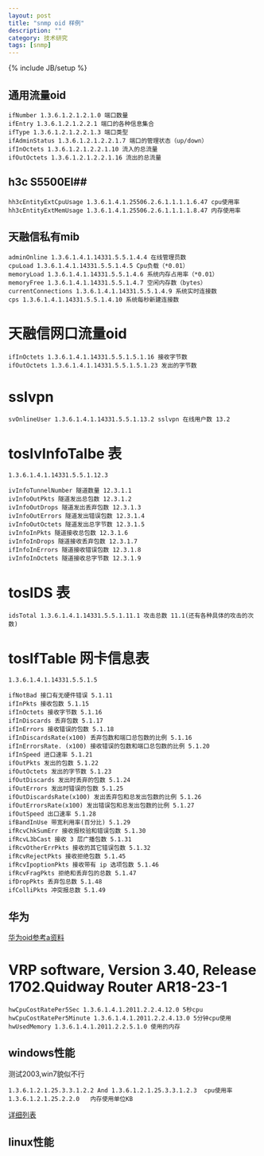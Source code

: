 ```yaml
---
layout: post
title: "snmp oid 样例"
description: ""
category: 技术研究
tags: [snmp]
---
```

{% include JB/setup %}

## 通用流量oid ##

	ifNumber 1.3.6.1.2.1.2.1.0 端口数量
	ifEntry 1.3.6.1.2.1.2.2.1 端口的各种信息集合
	ifType 1.3.6.1.2.1.2.2.1.3 端口类型
	ifAdminStatus 1.3.6.1.2.1.2.2.1.7 端口的管理状态（up/down）
	ifInOctets 1.3.6.1.2.1.2.2.1.10 流入的总流量
	ifOutOctets 1.3.6.1.2.1.2.2.1.16 流出的总流量

## h3c S5500EI##

	hh3cEntityExtCpuUsage 1.3.6.1.4.1.25506.2.6.1.1.1.1.6.47 cpu使用率
	hh3cEntityExtMemUsage 1.3.6.1.4.1.25506.2.6.1.1.1.1.8.47 内存使用率

## 天融信私有mib ##

	adminOnline 1.3.6.1.4.1.14331.5.5.1.4.4 在线管理员数
	cpuLoad 1.3.6.1.4.1.14331.5.5.1.4.5 Cpu负载（*0.01）
	memoryLoad 1.3.6.1.4.1.14331.5.5.1.4.6 系统内存占用率（*0.01）
	memoryFree 1.3.6.1.4.1.14331.5.5.1.4.7 空闲内存数（bytes）
	currentConnections 1.3.6.1.4.1.14331.5.5.1.4.9 系统实时连接数
	cps 1.3.6.1.4.1.14331.5.5.1.4.10 系统每秒新建连接数

# 天融信网口流量oid #

	ifInOctets 1.3.6.1.4.1.14331.5.5.1.5.1.16 接收字节数
	ifOutOctets 1.3.6.1.4.1.14331.5.5.1.5.1.23 发出的字节数

# sslvpn  #

	svOnlineUser 1.3.6.1.4.1.14331.5.5.1.13.2 sslvpn 在线用户数 13.2

# tosIvInfoTalbe 表 #

	1.3.6.1.4.1.14331.5.5.1.12.3

	ivInfoTunnelNumber 隧道数量 12.3.1.1
	ivInfoOutPkts 隧道发出总包数 12.3.1.2
	ivInfoOutDrops 隧道发出丢弃包数 12.3.1.3
	ivInfoOutErrors 隧道发出错误包数 12.3.1.4
	ivInfoOutOctets 隧道发出总字节数 12.3.1.5
	ivInfoInPkts 隧道接收总包数 12.3.1.6
	ivInfoInDrops 隧道接收丢弃包数 12.3.1.7
	ifInfoInErrors 隧道接收错误包数 12.3.1.8
	ivInfoInOctets 隧道接收总字节数 12.3.1.9

# tosIDS 表 #

	idsTotal 1.3.6.1.4.1.14331.5.5.1.11.1 攻击总数 11.1(还有各种具体的攻击的次数)
	

# tosIfTable 网卡信息表 #

	1.3.6.1.4.1.14331.5.5.1.5

	ifNotBad 接口有无硬件错误 5.1.11
	ifInPkts 接收包数 5.1.15
	ifInOctets 接收字节数 5.1.16
	ifInDiscards 丢弃包数 5.1.17
	ifInErrors 接收错误的包数 5.1.18
	ifInDiscardsRate(x100) 丢弃包数和端口总包数的比例 5.1.16
	ifInErrorsRate. (x100) 接收错误的包数和端口总包数的比例 5.1.20
	ifInSpeed 进口速率 5.1.21
	ifOutPkts 发出的包数 5.1.22
	ifOutOctets 发出的字节数 5.1.23
	ifOutDiscards 发出时丢弃的包数 5.1.24
	ifOutErrors 发出时错误的包数 5.1.25
	ifOutDiscardsRate(x100) 发出丢弃包和总发出包数的比例 5.1.26
	ifOutErrorsRate(x100) 发出错误包和总发出包数的比例 5.1.27
	ifOutSpeed 出口速率 5.1.28
	ifBandInUse 带宽利用率(百分比) 5.1.29
	ifRcvChkSumErr 接收报校验和错误包数 5.1.30
	ifRcvL3bCast 接收 3 层广播包数 5.1.31
	ifRcvOtherErrPkts 接收的其它错误包数 5.1.32
	ifRcvRejectPkts 接收拒绝包数 5.1.45
	ifRcvIpoptionPkts 接收带有 ip 选项包数 5.1.46
	ifRcvFragPkts 拒绝和丢弃包的总数 5.1.47
	ifDropPkts 丢弃包总数 5.1.48
	ifColliPkts 冲突报总数 5.1.49

	

## 华为 ##

[华为oid参考a资料](http://www-2w.blog.163.com/blog/static/97931518200931371710192/)

# VRP software, Version 3.40, Release 1702.Quidway Router AR18-23-1 #

	hwCpuCostRatePer5Sec 1.3.6.1.4.1.2011.2.2.4.12.0 5秒cpu
	hwCpuCostRatePer5Minute 1.3.6.1.4.1.2011.2.2.4.13.0 5分钟cpu使用
	hwUsedMemory 1.3.6.1.4.1.2011.2.2.5.1.0 使用的内存



## windows性能 ##

测试2003,win7貌似不行

	1.3.6.1.2.1.25.3.3.1.2.2 And 1.3.6.1.2.1.25.3.3.1.2.3  cpu使用率
	1.3.6.1.2.1.25.2.2.0   内存使用单位KB

[详细列表](http://hongliangpan.iteye.com/blog/226983)

## linux性能 ##

	
